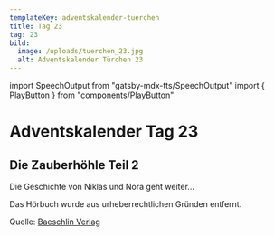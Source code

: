 ```yaml
---
templateKey: adventskalender-tuerchen
title: Tag 23
tag: 23
bild:
  image: /uploads/tuerchen_23.jpg
  alt: Adventskalender Türchen 23
---
```


import SpeechOutput from "gatsby-mdx-tts/SpeechOutput"
import { PlayButton } from "components/PlayButton"

<SpeechOutput id="adventskalender-tag-23" customPlayButton={PlayButton}>

# Adventskalender Tag 23

## Die Zauberhöhle Teil 2
Die Geschichte von Niklas und Nora geht weiter...

Das Hörbuch wurde aus urheberrechtlichen Gründen entfernt.

Quelle: [Baeschlin Verlag](https://baeschlinverlag.lesestoff.ch/detail/ISBN-9783855463558/Kammerecker-Swantje/Die-Zauberh%C3%B6hle?bpmctrl=bpmrownr.1%7Cforeign.338921-1-0-0)

</SpeechOutput>

